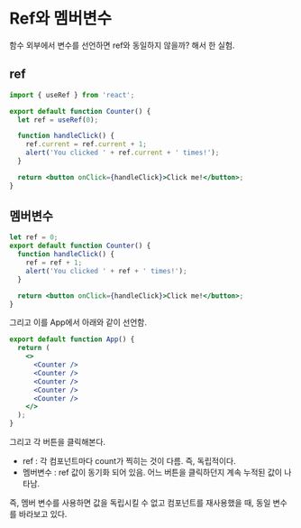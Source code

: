 # Ref와 멤버변수

함수 외부에서 변수를 선언하면 ref와 동일하지 않을까? 해서 한 실험.

## ref

```jsx
import { useRef } from 'react';

export default function Counter() {
  let ref = useRef(0);

  function handleClick() {
    ref.current = ref.current + 1;
    alert('You clicked ' + ref.current + ' times!');
  }

  return <button onClick={handleClick}>Click me!</button>;
}
```

## 멤버변수

```jsx
let ref = 0;
export default function Counter() {
  function handleClick() {
    ref = ref + 1;
    alert('You clicked ' + ref + ' times!');
  }

  return <button onClick={handleClick}>Click me!</button>;
}
```

그리고 이를 App에서 아래와 같이 선언함.

```jsx
export default function App() {
  return (
    <>
      <Counter />
      <Counter />
      <Counter />
      <Counter />
      <Counter />
    </>
  );
}
```

그리고 각 버튼을 클릭해본다.

- ref : 각 컴포넌트마다 count가 찍히는 것이 다름. 즉, 독립적이다.
- 멤버변수 : ref 값이 동기화 되어 있음. 어느 버튼을 클릭하던지 계속 누적된 값이 나타남.

즉, 멤버 변수를 사용하면 값을 독립시킬 수 없고 컴포넌트를 재사용했을 때, 동일 변수를 바라보고 있다.
